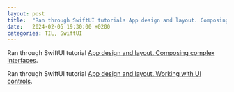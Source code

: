 ```yaml
---
layout: post
title:  "Ran through SwiftUI tutorials App design and layout. Composing complex interfaces And Working with UI controls"
date:   2024-02-05 19:30:00 +0200
categories: TIL, SwiftUI
---
```

Ran through SwiftUI tutorial [App design and layout. Composing complex interfaces](https://developer.apple.com/tutorials/swiftui/composing-complex-interfaces).

Ran through SwiftUI tutorial [App design and layout. Working with UI controls](https://developer.apple.com/tutorials/swiftui/composing-complex-interfaces).
